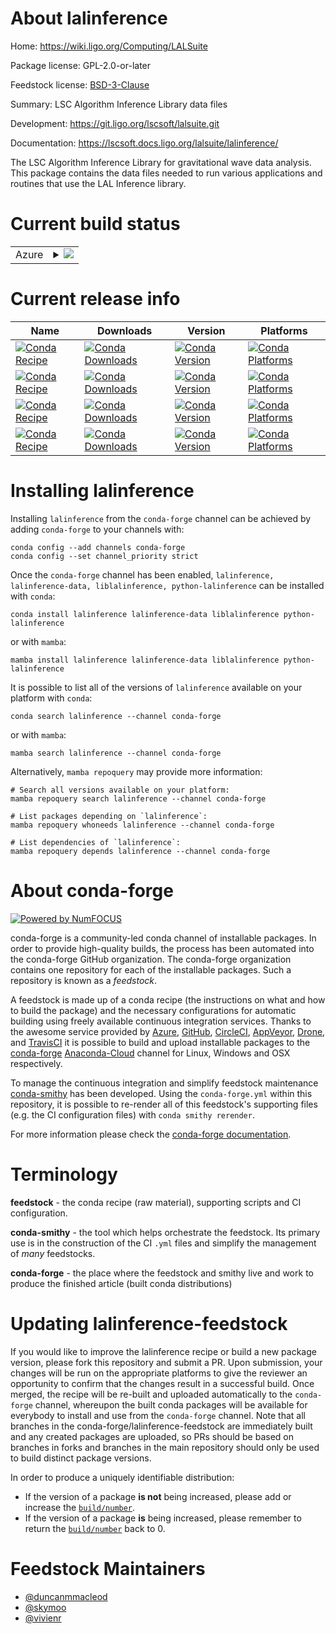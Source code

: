 About lalinference
==================

Home: https://wiki.ligo.org/Computing/LALSuite

Package license: GPL-2.0-or-later

Feedstock license: [BSD-3-Clause](https://github.com/conda-forge/lalinference-feedstock/blob/main/LICENSE.txt)

Summary: LSC Algorithm Inference Library data files

Development: https://git.ligo.org/lscsoft/lalsuite.git

Documentation: https://lscsoft.docs.ligo.org/lalsuite/lalinference/

The LSC Algorithm Inference Library for gravitational wave data analysis.
This package contains the data files needed to run various applications
and routines that use the LAL Inference library.


Current build status
====================


<table>
    
  <tr>
    <td>Azure</td>
    <td>
      <details>
        <summary>
          <a href="https://dev.azure.com/conda-forge/feedstock-builds/_build/latest?definitionId=3992&branchName=main">
            <img src="https://dev.azure.com/conda-forge/feedstock-builds/_apis/build/status/lalinference-feedstock?branchName=main">
          </a>
        </summary>
        <table>
          <thead><tr><th>Variant</th><th>Status</th></tr></thead>
          <tbody><tr>
              <td>linux_64</td>
              <td>
                <a href="https://dev.azure.com/conda-forge/feedstock-builds/_build/latest?definitionId=3992&branchName=main">
                  <img src="https://dev.azure.com/conda-forge/feedstock-builds/_apis/build/status/lalinference-feedstock?branchName=main&jobName=linux&configuration=linux_64_" alt="variant">
                </a>
              </td>
            </tr><tr>
              <td>linux_aarch64</td>
              <td>
                <a href="https://dev.azure.com/conda-forge/feedstock-builds/_build/latest?definitionId=3992&branchName=main">
                  <img src="https://dev.azure.com/conda-forge/feedstock-builds/_apis/build/status/lalinference-feedstock?branchName=main&jobName=linux&configuration=linux_aarch64_" alt="variant">
                </a>
              </td>
            </tr><tr>
              <td>linux_ppc64le</td>
              <td>
                <a href="https://dev.azure.com/conda-forge/feedstock-builds/_build/latest?definitionId=3992&branchName=main">
                  <img src="https://dev.azure.com/conda-forge/feedstock-builds/_apis/build/status/lalinference-feedstock?branchName=main&jobName=linux&configuration=linux_ppc64le_" alt="variant">
                </a>
              </td>
            </tr><tr>
              <td>osx_64</td>
              <td>
                <a href="https://dev.azure.com/conda-forge/feedstock-builds/_build/latest?definitionId=3992&branchName=main">
                  <img src="https://dev.azure.com/conda-forge/feedstock-builds/_apis/build/status/lalinference-feedstock?branchName=main&jobName=osx&configuration=osx_64_" alt="variant">
                </a>
              </td>
            </tr><tr>
              <td>osx_arm64</td>
              <td>
                <a href="https://dev.azure.com/conda-forge/feedstock-builds/_build/latest?definitionId=3992&branchName=main">
                  <img src="https://dev.azure.com/conda-forge/feedstock-builds/_apis/build/status/lalinference-feedstock?branchName=main&jobName=osx&configuration=osx_arm64_" alt="variant">
                </a>
              </td>
            </tr>
          </tbody>
        </table>
      </details>
    </td>
  </tr>
</table>

Current release info
====================

| Name | Downloads | Version | Platforms |
| --- | --- | --- | --- |
| [![Conda Recipe](https://img.shields.io/badge/recipe-lalinference-green.svg)](https://anaconda.org/conda-forge/lalinference) | [![Conda Downloads](https://img.shields.io/conda/dn/conda-forge/lalinference.svg)](https://anaconda.org/conda-forge/lalinference) | [![Conda Version](https://img.shields.io/conda/vn/conda-forge/lalinference.svg)](https://anaconda.org/conda-forge/lalinference) | [![Conda Platforms](https://img.shields.io/conda/pn/conda-forge/lalinference.svg)](https://anaconda.org/conda-forge/lalinference) |
| [![Conda Recipe](https://img.shields.io/badge/recipe-lalinference--data-green.svg)](https://anaconda.org/conda-forge/lalinference-data) | [![Conda Downloads](https://img.shields.io/conda/dn/conda-forge/lalinference-data.svg)](https://anaconda.org/conda-forge/lalinference-data) | [![Conda Version](https://img.shields.io/conda/vn/conda-forge/lalinference-data.svg)](https://anaconda.org/conda-forge/lalinference-data) | [![Conda Platforms](https://img.shields.io/conda/pn/conda-forge/lalinference-data.svg)](https://anaconda.org/conda-forge/lalinference-data) |
| [![Conda Recipe](https://img.shields.io/badge/recipe-liblalinference-green.svg)](https://anaconda.org/conda-forge/liblalinference) | [![Conda Downloads](https://img.shields.io/conda/dn/conda-forge/liblalinference.svg)](https://anaconda.org/conda-forge/liblalinference) | [![Conda Version](https://img.shields.io/conda/vn/conda-forge/liblalinference.svg)](https://anaconda.org/conda-forge/liblalinference) | [![Conda Platforms](https://img.shields.io/conda/pn/conda-forge/liblalinference.svg)](https://anaconda.org/conda-forge/liblalinference) |
| [![Conda Recipe](https://img.shields.io/badge/recipe-python--lalinference-green.svg)](https://anaconda.org/conda-forge/python-lalinference) | [![Conda Downloads](https://img.shields.io/conda/dn/conda-forge/python-lalinference.svg)](https://anaconda.org/conda-forge/python-lalinference) | [![Conda Version](https://img.shields.io/conda/vn/conda-forge/python-lalinference.svg)](https://anaconda.org/conda-forge/python-lalinference) | [![Conda Platforms](https://img.shields.io/conda/pn/conda-forge/python-lalinference.svg)](https://anaconda.org/conda-forge/python-lalinference) |

Installing lalinference
=======================

Installing `lalinference` from the `conda-forge` channel can be achieved by adding `conda-forge` to your channels with:

```
conda config --add channels conda-forge
conda config --set channel_priority strict
```

Once the `conda-forge` channel has been enabled, `lalinference, lalinference-data, liblalinference, python-lalinference` can be installed with `conda`:

```
conda install lalinference lalinference-data liblalinference python-lalinference
```

or with `mamba`:

```
mamba install lalinference lalinference-data liblalinference python-lalinference
```

It is possible to list all of the versions of `lalinference` available on your platform with `conda`:

```
conda search lalinference --channel conda-forge
```

or with `mamba`:

```
mamba search lalinference --channel conda-forge
```

Alternatively, `mamba repoquery` may provide more information:

```
# Search all versions available on your platform:
mamba repoquery search lalinference --channel conda-forge

# List packages depending on `lalinference`:
mamba repoquery whoneeds lalinference --channel conda-forge

# List dependencies of `lalinference`:
mamba repoquery depends lalinference --channel conda-forge
```


About conda-forge
=================

[![Powered by
NumFOCUS](https://img.shields.io/badge/powered%20by-NumFOCUS-orange.svg?style=flat&colorA=E1523D&colorB=007D8A)](https://numfocus.org)

conda-forge is a community-led conda channel of installable packages.
In order to provide high-quality builds, the process has been automated into the
conda-forge GitHub organization. The conda-forge organization contains one repository
for each of the installable packages. Such a repository is known as a *feedstock*.

A feedstock is made up of a conda recipe (the instructions on what and how to build
the package) and the necessary configurations for automatic building using freely
available continuous integration services. Thanks to the awesome service provided by
[Azure](https://azure.microsoft.com/en-us/services/devops/), [GitHub](https://github.com/),
[CircleCI](https://circleci.com/), [AppVeyor](https://www.appveyor.com/),
[Drone](https://cloud.drone.io/welcome), and [TravisCI](https://travis-ci.com/)
it is possible to build and upload installable packages to the
[conda-forge](https://anaconda.org/conda-forge) [Anaconda-Cloud](https://anaconda.org/)
channel for Linux, Windows and OSX respectively.

To manage the continuous integration and simplify feedstock maintenance
[conda-smithy](https://github.com/conda-forge/conda-smithy) has been developed.
Using the ``conda-forge.yml`` within this repository, it is possible to re-render all of
this feedstock's supporting files (e.g. the CI configuration files) with ``conda smithy rerender``.

For more information please check the [conda-forge documentation](https://conda-forge.org/docs/).

Terminology
===========

**feedstock** - the conda recipe (raw material), supporting scripts and CI configuration.

**conda-smithy** - the tool which helps orchestrate the feedstock.
                   Its primary use is in the construction of the CI ``.yml`` files
                   and simplify the management of *many* feedstocks.

**conda-forge** - the place where the feedstock and smithy live and work to
                  produce the finished article (built conda distributions)


Updating lalinference-feedstock
===============================

If you would like to improve the lalinference recipe or build a new
package version, please fork this repository and submit a PR. Upon submission,
your changes will be run on the appropriate platforms to give the reviewer an
opportunity to confirm that the changes result in a successful build. Once
merged, the recipe will be re-built and uploaded automatically to the
`conda-forge` channel, whereupon the built conda packages will be available for
everybody to install and use from the `conda-forge` channel.
Note that all branches in the conda-forge/lalinference-feedstock are
immediately built and any created packages are uploaded, so PRs should be based
on branches in forks and branches in the main repository should only be used to
build distinct package versions.

In order to produce a uniquely identifiable distribution:
 * If the version of a package **is not** being increased, please add or increase
   the [``build/number``](https://docs.conda.io/projects/conda-build/en/latest/resources/define-metadata.html#build-number-and-string).
 * If the version of a package **is** being increased, please remember to return
   the [``build/number``](https://docs.conda.io/projects/conda-build/en/latest/resources/define-metadata.html#build-number-and-string)
   back to 0.

Feedstock Maintainers
=====================

* [@duncanmmacleod](https://github.com/duncanmmacleod/)
* [@skymoo](https://github.com/skymoo/)
* [@vivienr](https://github.com/vivienr/)

